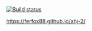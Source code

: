 [![Build status](https://ci.appveyor.com/api/projects/status/14s4lxbrn31g73k2?svg=true)](https://ci.appveyor.com/project/ferfox88/ahj-2-qxda1)

https://ferfox88.github.io/ahj-2/